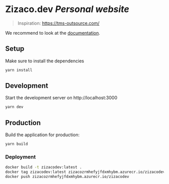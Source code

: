 # Zizaco.dev _Personal website_

> Inspiration: https://tms-outsource.com/

We recommend to look at the [documentation](https://v3.nuxtjs.org).

## Setup

Make sure to install the dependencies

```bash
yarn install
```

## Development

Start the development server on http://localhost:3000

```bash
yarn dev
```

## Production

Build the application for production:

```bash
yarn build
```

### Deployment

```bash
docker build -t zizacodev:latest .
docker tag zizacodev:latest zizacozrmhefyjfdxmhybm.azurecr.io/zizacodev:latest
docker push zizacozrmhefyjfdxmhybm.azurecr.io/zizacodev
```
